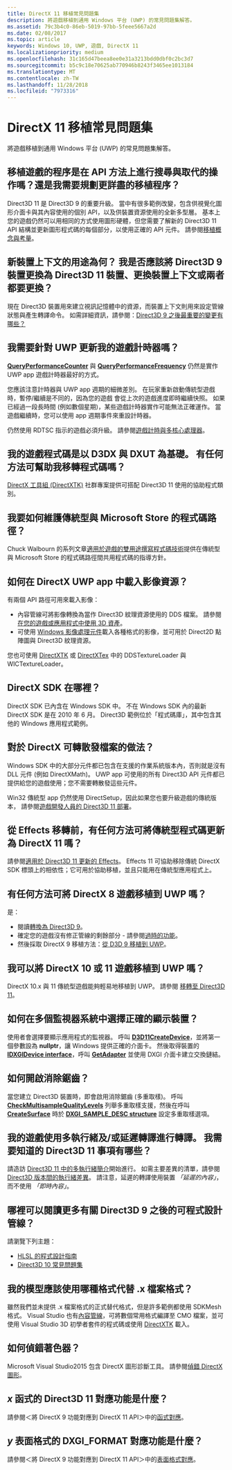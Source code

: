 ```yaml
---
title: DirectX 11 移植常見問題集
description: 將遊戲移植到通用 Windows 平台 (UWP) 的常見問題集解答。
ms.assetid: 79c3b4c0-86eb-5019-97bb-5feee5667a2d
ms.date: 02/08/2017
ms.topic: article
keywords: Windows 10, UWP, 遊戲, DirectX 11
ms.localizationpriority: medium
ms.openlocfilehash: 31c165d47beea8ee0e31a3213bdd0dbf0c2bc3d7
ms.sourcegitcommit: b5c9c18e70625ab770946b8243f3465ee1013184
ms.translationtype: MT
ms.contentlocale: zh-TW
ms.lasthandoff: 11/28/2018
ms.locfileid: "7973316"
---
```

# <a name="directx-11-porting-faq"></a>DirectX 11 移植常見問題集




將遊戲移植到通用 Windows 平台 (UWP) 的常見問題集解答。

## <a name="is-porting-my-game-going-to-be-a-set-of-search-and-replace-operations-on-api-methods-or-do-i-need-to-plan-for-a-more-thoughtful-porting-process"></a>移植遊戲的程序是在 API 方法上進行搜尋與取代的操作嗎？還是我需要規劃更詳盡的移植程序？


Direct3D 11 是 Direct3D 9 的重要升級。 當中有很多範例改變，包含供視覺化圖形介面卡與其內容使用的個別 API，以及供裝置資源使用的全新多型層。 基本上您的遊戲仍然可以用相同的方式使用圖形硬體，但您需要了解新的 Direct3D 11 API 結構並更新圖形程式碼的每個部分，以使用正確的 API 元件。 請參閱[移植概念與考量](porting-considerations.md)。

## <a name="what-is-the-new-device-context-for-am-i-supposed-to-replace-my-direct3d-9-device-with-the-direct3d-11-device-the-device-context-or-both"></a>新裝置上下文的用途為何？ 我是否應該將 Direct3D 9 裝置更換為 Direct3D 11 裝置、更換裝置上下文或兩者都要更換？


現在 Direct3D 裝置用來建立視訊記憶體中的資源，而裝置上下文則用來設定管線狀態與產生轉譯命令。 如需詳細資訊，請參閱：[Direct3D 9 之後最重要的變更有哪些？](understand-direct3d-11-1-concepts.md)

##  <a name="do-i-have-to-update-my-game-timer-for-uwp"></a>我需要針對 UWP 更新我的遊戲計時器嗎？


[**QueryPerformanceCounter**](https://msdn.microsoft.com/library/windows/desktop/ms644904) 與 [**QueryPerformanceFrequency**](https://msdn.microsoft.com/library/windows/desktop/ms644905) 仍然是實作 UWP app 遊戲計時器最好的方式。

您應該注意計時器與 UWP app 週期的細微差別。 在玩家重新啟動傳統型遊戲時，暫停/繼續是不同的，因為您的遊戲 會從上次的遊戲進度即時繼續快照。 如果已經過一段長時間 (例如數個星期)，某些遊戲計時器實作可能無法正確運作。 當遊戲繼續時，您可以使用 app 週期事件來重設計時器。

仍然使用 RDTSC 指示的遊戲必須升級。 請參閱[遊戲計時與多核心處理器](https://msdn.microsoft.com/library/windows/desktop/ee417693)。

## <a name="my-game-code-is-based-on-d3dx-and-dxut-is-there-anything-available-that-can-help-me-migrate-my-code"></a>我的遊戲程式碼是以 D3DX 與 DXUT 為基礎。 有任何方法可幫助我移轉程式碼嗎？


[DirectX 工具組 (DirectXTK)](http://go.microsoft.com/fwlink/p/?LinkID=248929) 社群專案提供可搭配 Direct3D 11 使用的協助程式類別。

##  <a name="how-do-i-maintain-code-paths-for-the-desktop-and-the-microsoft-store"></a>我要如何維護傳統型與 Microsoft Store 的程式碼路徑？


Chuck Walbourn 的系列文章[適用於遊戲的雙用途撰寫程式碼技術](http://go.microsoft.com/fwlink/p/?LinkID=286210)提供在傳統型與 Microsoft Store 的程式碼路徑間共用程式碼的指導方針。

##  <a name="how-do-i-load-image-resources-in-my-directx-uwp-app"></a>如何在 DirectX UWP app 中載入影像資源？


有兩個 API 路徑可用來載入影像：

-   內容管線可將影像轉換為當作 Direct3D 紋理資源使用的 DDS 檔案。 請參閱[在您的遊戲或應用程式中使用 3D 資產](https://msdn.microsoft.com/library/windows/apps/hh972446.aspx)。
-   可使用 [Windows 影像處理元件](https://msdn.microsoft.com/library/windows/desktop/ee719902)載入各種格式的影像，並可用於 Direct2D 點陣圖與 Direct3D 紋理資源。

您也可使用 [DirectXTK](http://go.microsoft.com/fwlink/p/?LinkID=248929) 或 [DirectXTex](http://go.microsoft.com/fwlink/p/?LinkID=248926) 中的 DDSTextureLoader 與 WICTextureLoader。

## <a name="where-is-the-directx-sdk"></a>DirectX SDK 在哪裡？


DirectX SDK 已內含在 Windows SDK 中。 不在 Windows SDK 內的最新 DirectX SDK 是在 2010 年 6 月。 Direct3D 範例位於「程式碼庫」，其中包含其他的 Windows 應用程式範例。

## <a name="what-about-directx-redistributables"></a>對於 DirectX 可轉散發檔案的做法？


Windows SDK 中的大部分元件都已包含在支援的作業系統版本內，否則就是沒有 DLL 元件 (例如 DirectXMath)。 UWP app 可使用的所有 Direct3D API 元件都已提供給您的遊戲使用；您不需要轉散發這些元件。

Win32 傳統型 app 仍然使用 DirectSetup，因此如果您也要升級遊戲的傳統版本， 請參閱[遊戲開發人員的 Direct3D 11 部署](https://msdn.microsoft.com/library/windows/desktop/ee416644)。

## <a name="is-there-any-way-i-can-update-my-desktop-code-to-directx-11-before-moving-away-from-effects"></a>從 Effects 移轉前，有任何方法可將傳統型程式碼更新為 DirectX 11 嗎？


請參閱[適用於 Direct3D 11 更新的 Effects](http://go.microsoft.com/fwlink/p/?LinkId=271568)。 Effects 11 可協助移除傳統 DirectX SDK 標頭上的相依性；它可用於協助移植，並且只能用在傳統型應用程式上。

##  <a name="is-there-a-path-for-porting-my-directx-8-game-to-uwp"></a>有任何方法可將 DirectX 8 遊戲移植到 UWP 嗎？


是：

-   閱讀[轉換為 Direct3D 9](https://msdn.microsoft.com/library/windows/desktop/bb204851)。
-   確定您的遊戲沒有修正管線的剩餘部分 - 請參閱[過時的功能](https://msdn.microsoft.com/library/windows/desktop/cc308047)。
-   然後採取 DirectX 9 移植方法：[從 D3D 9 移植到 UWP](walkthrough--simple-port-from-direct3d-9-to-11-1.md)。

##  <a name="can-i-port-my-directx-10-or-11-game-to-uwp"></a>我可以將 DirectX 10 或 11 遊戲移植到 UWP 嗎？


DirectX 10.x 與 11 傳統型遊戲能夠輕易地移植到 UWP。 請參閱 [移轉至 Direct3D 11](https://msdn.microsoft.com/library/windows/desktop/ff476190)。

## <a name="how-do-i-choose-the-right-display-device-in-a-multi-monitor-system"></a>如何在多個監視器系統中選擇正確的顯示裝置？


使用者會選擇要顯示應用程式的監視器。 呼叫 [**D3D11CreateDevice**](https://msdn.microsoft.com/library/windows/desktop/ff476082)，並將第一個參數設為 **nullptr**，讓 Windows 提供正確的介面卡。 然後取得裝置的 [**IDXGIDevice interface**](https://msdn.microsoft.com/library/windows/desktop/bb174527)，呼叫 [**GetAdapter**](https://msdn.microsoft.com/library/windows/desktop/bb174531) 並使用 DXGI 介面卡建立交換鏈結。

## <a name="how-do-i-turn-on-antialiasing"></a>如何開啟消除鋸齒？


當您建立 Direct3D 裝置時，即會啟用消除鋸齒 (多重取樣)。 呼叫 [**CheckMultisampleQualityLevels**](https://msdn.microsoft.com/library/windows/desktop/ff476499) 列舉多重取樣支援，然後在呼叫 [**CreateSurface**](https://msdn.microsoft.com/library/windows/desktop/bb174530) 時於 [**DXGI\_SAMPLE\_DESC structure**](https://msdn.microsoft.com/library/windows/desktop/bb173072) 設定多重取樣選項。

## <a name="my-game-renders-using-multithreading-andor-deferred-rendering-what-do-i-need-to-know-for-direct3d-11"></a>我的遊戲使用多執行緒及/或延遲轉譯進行轉譯。 我需要知道的 Direct3D 11 事項有哪些？


請造訪 [Direct3D 11 中的多執行緒簡介](https://msdn.microsoft.com/library/windows/desktop/ff476891)開始進行。 如需主要差異的清單，請參閱 [Direct3D 版本間的執行緒差異](https://msdn.microsoft.com/library/windows/desktop/ff476890)。 請注意，延遲的轉譯使用裝置 *「延遲的內容」*，而不使用 *「即時內容」*。

## <a name="where-can-i-read-more-about-the-programmable-pipeline-since-direct3d-9"></a>哪裡可以閱讀更多有關 Direct3D 9 之後的可程式設計管線？


請瀏覽下列主題：

-   [HLSL 的程式設計指南](https://msdn.microsoft.com/library/windows/desktop/bb509635)
-   [Direct3D 10 常見問題集](https://msdn.microsoft.com/library/windows/desktop/ee416643)

## <a name="what-should-i-use-instead-of-the-x-file-format-for-my-models"></a>我的模型應該使用哪種格式代替 .x 檔案格式？


雖然我們並未提供 .x 檔案格式的正式替代格式，但是許多範例都使用 SDKMesh 格式。 Visual Studio 也有[內容管線](https://msdn.microsoft.com/library/windows/apps/hh972446.aspx)，可將數個常用格式編譯至 CMO 檔案，並可使用 Visual Studio 3D 初學者套件的程式碼或使用 [DirectXTK](http://go.microsoft.com/fwlink/p/?LinkID=248929) 載入。

## <a name="how-do-i-debug-my-shaders"></a>如何偵錯著色器？


Microsoft Visual Studio2015 包含 DirectX 圖形診斷工具。 請參閱[偵錯 DirectX 圖形](https://msdn.microsoft.com/library/windows/apps/hh315751.aspx)。

##  <a name="what-is-the-direct3d-11-equivalent-for-x-function"></a>*x* 函式的 Direct3D 11 對應功能是什麼？


請參閱＜將 DirectX 9 功能對應到 DirectX 11 API＞中的[函式對應](feature-mapping.md#function-mapping)。

##  <a name="what-is-the-dxgiformat-equivalent-of-y-surface-format"></a>*y* 表面格式的 DXGI\_FORMAT 對應功能是什麼？


請參閱＜將 DirectX 9 功能對應到 DirectX 11 API＞中的[表面格式對應](feature-mapping.md#surface-format-mapping)。

 

 





